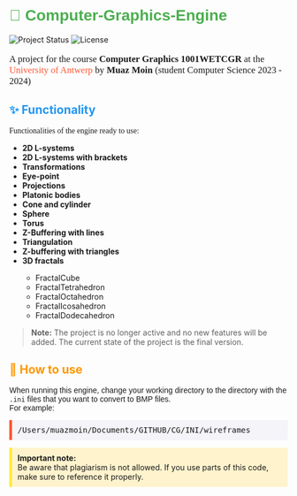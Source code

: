# <span style="color: #4CAF50; font-family: 'Arial Black', sans-serif;">🎨 Computer-Graphics-Engine</span>

![Project Status](https://img.shields.io/badge/status-inactive-lightgrey) ![License](https://img.shields.io/badge/license-MIT-blue)

<p style="font-size: 1.2em; font-family: 'Comic Sans MS', cursive;">
A project for the course <b>Computer Graphics 1001WETCGR</b> at the <span style="color: #FF5733;">University of Antwerp</span> by <b>Muaz Moin</b> (student Computer Science 2023 - 2024)
</p>

## <span style="color: #2196F3;">✨ Functionality</span>

<p style="font-family: 'Georgia', serif;">
Functionalities of the engine ready to use:
<ul>
    <li><b>2D L-systems</b></li>
    <li><b>2D L-systems with brackets</b></li>
    <li><b>Transformations</b></li>
    <li><b>Eye-point</b></li>
    <li><b>Projections</b></li>
    <li><b>Platonic bodies</b></li>
    <li><b>Cone and cylinder</b></li>
    <li><b>Sphere</b></li>
    <li><b>Torus</b></li>
    <li><b>Z-Buffering with lines</b></li>
    <li><b>Triangulation</b></li>
    <li><b>Z-buffering with triangles</b></li>
    <li><b>3D fractals</b></li>
        <ul>
            <li>FractalCube</li>
            <li>FractalTetrahedron</li>
            <li>FractalOctahedron</li>
            <li>FractalIcosahedron</li>
            <li>FractalDodecahedron</li>
        </ul>
    </li>
</ul>
</p>

> **Note:** The project is no longer active and no new features will be added. The current state of the project is the final version.

## <span style="color: #FF9800;">🚀 How to use</span>

<p style="font-family: 'Verdana', sans-serif;">
When running this engine, change your working directory to the directory with the <code>.ini</code> files that you want to convert to BMP files.<br>
For example:
<pre style="background-color: #f4f4f9; border-left: 5px solid #FF5733; padding: 10px;">
/Users/muazmoin/Documents/GITHUB/CG/INI/wireframes
</pre>
</p>

<p style="background-color: #FFF3CD; border-left: 5px solid #FFEB3B; padding: 10px;">
<b>Important note:</b><br>
Be aware that plagiarism is not allowed. If you use parts of this code, make sure to reference it properly.
</p>
